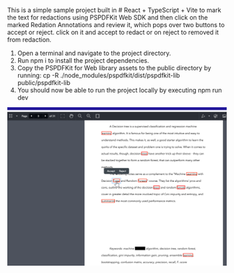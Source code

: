 This is a simple sample project built in # React + TypeScript + Vite to mark the text for redactions using PSPDFKit Web SDK and then click on the marked Redation Annotations and review it, which pops over two buttons to accept or reject. click on it and accept to redact or on reject to removed it from redaction. 

1. Open a terminal and navigate to the project directory.
2. Run npm i to install the project dependencies.
3. Copy the PSPDFKit for Web library assets to the public directory by running: cp -R ./node_modules/pspdfkit/dist/pspdfkit-lib public/pspdfkit-lib
4. You should now be able to run the project locally by executing npm run dev

![alt text](chrome_vuGGQqcijQ.png)

